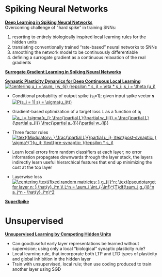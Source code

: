 # Spiking Neural Networks
**[Deep Learning in Spiking Neural Networks](https://arxiv.org/pdf/1804.08150.pdf)**  
Overcoming challenge of "hard spike" in training SNNs:  
1. resorting to entirely biologically inspired local learning rules for the hidden units  
2. translating conventionally trained “rate-based” neural networks to SNNs 
3. smoothing the network model to be continuously differentiable  
4. defining a surrogate gradient as a continuous relaxation of the real gradients  
    
**[Surrogate Gradient Learning in Spiking Neural Networks](https://arxiv.org/pdf/1901.09948.pdf)**


**[Synaptic Plasticity Dynamics for Deep Continuous Local Learning](https://arxiv.org/pdf/1811.10766.pdf)**  
    <a href="https://www.codecogs.com/eqnedit.php?latex=\centering&space;u_i&space;=&space;\sum_j&space;w_{ij}&space;(\epsilon&space;*&space;s_j)&space;&plus;&space;\eta&space;*&space;s_i;&space;s_i&space;=&space;\theta&space;(u_i)" target="_blank"><img src="https://latex.codecogs.com/gif.latex?\centering&space;u_i&space;=&space;\sum_j&space;w_{ij}&space;(\epsilon&space;*&space;s_j)&space;&plus;&space;\eta&space;*&space;s_i;&space;s_i&space;=&space;\theta&space;(u_i)" title="\centering u_i = \sum_j w_{ij} (\epsilon * s_j) + \eta * s_i; s_i = \theta (u_i)" /></a>

* Conditional probability of output spike (s<sub>i</sub>=1); given input spike vector **s**  
<a href="https://www.codecogs.com/eqnedit.php?latex=P(s_i&space;=&space;1|&space;s)&space;=&space;\sigma(u_i(t))" target="_blank"><img src="https://latex.codecogs.com/gif.latex?P(s_i&space;=&space;1|&space;s)&space;=&space;\sigma(u_i(t))" title="P(s_i = 1| s) = \sigma(u_i(t))" /></a>

* Gradient-based optimization of a target loss L as a function of a<sub>i</sub>  
<a href="https://www.codecogs.com/eqnedit.php?latex=a_i&space;=&space;\sigma(u_i);&space;\frac{\partial&space;L}{\partial&space;w_{ij}}&space;=&space;\frac{\partial&space;L}{\partial&space;a_{i}}&space;\frac{\partial&space;a_{i}}{\partial&space;w_{ij}}" target="_blank"><img src="https://latex.codecogs.com/gif.latex?a_i&space;=&space;\sigma(u_i);&space;\frac{\partial&space;L}{\partial&space;w_{ij}}&space;=&space;\frac{\partial&space;L}{\partial&space;a_{i}}&space;\frac{\partial&space;a_{i}}{\partial&space;w_{ij}}" title="a_i = \sigma(u_i); \frac{\partial L}{\partial w_{ij}} = \frac{\partial L}{\partial a_{i}} \frac{\partial a_{i}}{\partial w_{ij}}" /></a>

* Three factor rules  
<a href="https://www.codecogs.com/eqnedit.php?latex=\text{Modulatory:&space;}&space;\frac{\partial&space;L}{\partial&space;u_i};&space;\text{post-synaptic:&space;}&space;\sigma^{'}(u_i);&space;\text{pre-synaptic:&space;}(\epsilon&space;*&space;s_j)" target="_blank"><img src="https://latex.codecogs.com/gif.latex?\text{Modulatory:&space;}&space;\frac{\partial&space;L}{\partial&space;u_i};&space;\text{post-synaptic:&space;}&space;\sigma^{'}(u_i);&space;\text{pre-synaptic:&space;}(\epsilon&space;*&space;s_j)" title="\text{Modulatory: } \frac{\partial L}{\partial u_i}; \text{post-synaptic: } \sigma^{'}(u_i); \text{pre-synaptic: }(\epsilon * s_j)" /></a>

* Learn local errors from random classifiers at each layer;  no error information propagates downwards through the layer stack, the layers indirectly learn useful hierarchical features that end up minimizing the cost at the top layer

* Layerwise loss  
<a href="https://www.codecogs.com/eqnedit.php?latex=\centering&space;\text{fixed&space;random&space;matricies:&space;}&space;g_{ij}^n;&space;\text{pseudotarget&space;for&space;layer&space;n:&space;}&space;\hat{y}_i^n&space;\\&space;L^n&space;=&space;\sum_i&space;\int_{-\inf}^{T}df(\sum_j&space;g_{ij}^n&space;a_j^n&space;-&space;\hat{y}_i^n)^2" target="_blank"><img src="https://latex.codecogs.com/gif.latex?\centering&space;\text{fixed&space;random&space;matricies:&space;}&space;g_{ij}^n;&space;\text{pseudotarget&space;for&space;layer&space;n:&space;}&space;\hat{y}_i^n&space;\\&space;L^n&space;=&space;\sum_i&space;\int_{-\inf}^{T}df(\sum_j&space;g_{ij}^n&space;a_j^n&space;-&space;\hat{y}_i^n)^2" title="\centering \text{fixed random matricies: } g_{ij}^n; \text{pseudotarget for layer n: } \hat{y}_i^n \\ L^n = \sum_i \int_{-\inf}^{T}df(\sum_j g_{ij}^n a_j^n - \hat{y}_i^n)^2" /></a>

**[SuperSpike]()**

# Unsupervised
**[Unsupervised Learning by Competing Hidden Units](https://arxiv.org/pdf/1806.10181.pdf)**  
* Can good/useful early layer representations be learned without supervision; using only a local “biological” synaptic plasticity rule?
* Local learning rule, that incorporate both LTP and LTD types of plasticity and global inhibition in the hidden layer
* Train with unsupervised, local rule; then use coding produced to train another layer using SGD
